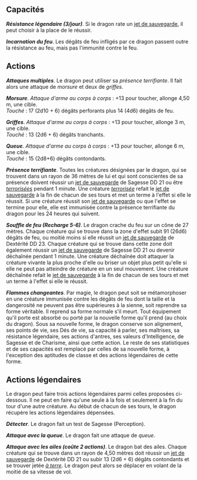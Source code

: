 ## Capacités
_**Résistance légendaire (3/jour)**_. Si le dragon rate un [jet de sauvegarde](/utiliser-les-caracteristiques/#jets-de-sauvegarde), il peut choisir à la place de le réussir.

_**Incarnation du feu**_. Les dégâts de feu infligés par ce dragon passent outre la résistance au feu, mais pas l'immunité contre le feu.

## Actions
_**Attaques multiples**_. Le dragon peut utiliser sa _présence terrifiante_. Il fait alors une attaque de _morsure_ et deux de _griffes_.

_**Morsure**_. _Attaque d'arme au corps à corps_ : +13 pour toucher, allonge 4,50 m, une cible.  
_Touché_ : 17 (2d10 + 6) dégâts perforants plus 14 (4d6) dégâts de feu.

_**Griffes**_. _Attaque d'arme au corps à corps_ : +13 pour toucher, allonge 3 m, une cible.  
_Touché_ : 13 (2d6 + 6) dégâts tranchants.

_**Queue**_. _Attaque d'arme au corps à corps_ : +13 pour toucher, allonge 6 m, une cible.  
_Touché_ : 15 (2d8+6) dégâts contondants.

_**Présence terrifiante**_. Toutes les créatures désignées par le dragon, qui se trouvent dans un rayon de 36 mètres de lui et qui sont conscientes de sa présence doivent réussir un [jet de sauvegarde](/utiliser-les-caracteristiques/#jets-de-sauvegarde) de Sagesse DD 21 ou être [_terrorisées_](/gerer-la-sante-du-personnage/#terrorise) pendant 1 minute. Une créature [_terrorisée_](/gerer-la-sante-du-personnage/#terrorise) refait le [jet de sauvegarde](/utiliser-les-caracteristiques/#jets-de-sauvegarde) à la fin de chacun de ses tours et met un terme à l'effet si elle le réussit. Si une créature réussit son [jet de sauvegarde](/utiliser-les-caracteristiques/#jets-de-sauvegarde) ou que l'effet se termine pour elle, elle est immunisée contre la présence terrifiante du dragon pour les 24 heures qui suivent.

_**Souffle de feu (Recharge 5-6)**_. Le dragon crache du feu sur un cône de 27 mètres. Chaque créature qui se trouve dans la zone d'effet subit 91 (26d6) dégâts de feu, ou moitié moins si elle réussit un [jet de sauvegarde](/utiliser-les-caracteristiques/#jets-de-sauvegarde) de Dextérité DD 23. Chaque créature qui se trouve dans cette zone doit également réussir un [jet de sauvegarde](/utiliser-les-caracteristiques/#jets-de-sauvegarde) de Sagesse DD 21 ou devenir déchaînée pendant 1 minute. Une créature déchaînée doit attaquer la créature vivante la plus proche d'elle ou briser un objet plus petit qu'elle si elle ne peut pas atteindre de créature en un seul mouvement. Une créature déchaînée refait le [jet de sauvegarde](/utiliser-les-caracteristiques/#jets-de-sauvegarde) à la fin de chacun de ses tours et met un terme à l'effet si elle le réussit.

_**Flammes changeantes**_. Par magie, le dragon peut soit se métamorphoser en une créature immunisée contre les dégâts de feu dont la taille et la dangerosité ne peuvent pas être supérieures à la sienne, soit reprendre sa forme véritable. Il reprend sa forme normale s'il meurt. Tout équipement qu'il porte est absorbé ou porté par la nouvelle forme qu'il prend (au choix du dragon). Sous sa nouvelle forme, le dragon conserve son alignement, ses points de vie, ses Dés de vie, sa capacité à parler, ses maîtrises, sa résistance légendaire, ses actions d'antres, ses valeurs d'Intelligence, de Sagesse et de Charisme, ainsi que cette action. Le reste de ses statistiques et de ses capacités est remplacé par celles de sa nouvelle forme, à l'exception des aptitudes de classe et des actions légendaires de cette forme.

## Actions légendaires
Le dragon peut faire trois actions légendaires parmi celles proposées ci-dessous. Il ne peut en faire qu'une seule à la fois et seulement à la fin du tour d'une autre créature. Au début de chacun de ses tours, le dragon récupère les actions légendaires dépensées.

_**Détecter**_. Le dragon fait un test de Sagesse (Perception).

_**Attaque avec la queue**_. Le dragon fait une attaque de _queue_.

_**Attaque avec les ailes (coûte 2 actions)**_. Le dragon bat des ailes. Chaque créature qui se trouve dans un rayon de 4,50 mètres doit réussir un [jet de sauvegarde](/utiliser-les-caracteristiques/#jets-de-sauvegarde) de Dextérité DD 21 ou subir 13 (2d6 + 6) dégâts contondants et se trouver jetée [_à terre_](/gerer-la-sante-du-personnage/#a-terre). Le dragon peut alors se déplacer en volant de la moitié de sa vitesse de vol.
